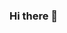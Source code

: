 ### Hi there 👋

<!--
**satyampsoni/satyampsoni** is a ✨ _special_ ✨ repository because its `README.md` (this file) appears on your GitHub profile.

Here are some ideas to get you started:

- 🔭 I’m currently working on 
- 🌱 I’m currently learning Data structures and Algorithms in Java
- 👯 I’m looking to collaborate on web Development
- 🤔 I’m looking for help with Open Source folks 
- 💬 Ask me about Front end and Pyhton
- 📫 How to reach me: Twitter@satyampsoni
- ⚡ Fun fact: I learn coding with the help of memes.
-->
